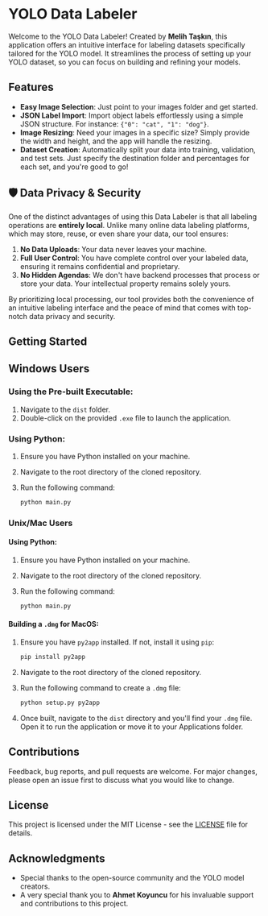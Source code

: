 # YOLO Data Labeler

Welcome to the YOLO Data Labeler! Created by **Melih Taşkın**, this application offers an intuitive interface for labeling datasets specifically tailored for the YOLO model. It streamlines the process of setting up your YOLO dataset, so you can focus on building and refining your models.

## Features

- **Easy Image Selection**: Just point to your images folder and get started.
- **JSON Label Import**: Import object labels effortlessly using a simple JSON structure. For instance: `{"0": "cat", "1": "dog"}`.
- **Image Resizing**: Need your images in a specific size? Simply provide the width and height, and the app will handle the resizing.
- **Dataset Creation**: Automatically split your data into training, validation, and test sets. Just specify the destination folder and percentages for each set, and you're good to go!

## 🛡️ Data Privacy & Security

One of the distinct advantages of using this Data Labeler is that all labeling operations are **entirely local**. Unlike many online data labeling platforms, which may store, reuse, or even share your data, our tool ensures:

1. **No Data Uploads**: Your data never leaves your machine.
2. **Full User Control**: You have complete control over your labeled data, ensuring it remains confidential and proprietary.
3. **No Hidden Agendas**: We don't have backend processes that process or store your data. Your intellectual property remains solely yours.

By prioritizing local processing, our tool provides both the convenience of an intuitive labeling interface and the peace of mind that comes with top-notch data privacy and security.

## Getting Started

## Windows Users

### Using the Pre-built Executable:
1. Navigate to the `dist` folder.
2. Double-click on the provided `.exe` file to launch the application.

### Using Python:
1. Ensure you have Python installed on your machine.
2. Navigate to the root directory of the cloned repository.
3. Run the following command:
   
   ```bash
   python main.py

### Unix/Mac Users

#### Using Python:
1. Ensure you have Python installed on your machine.
2. Navigate to the root directory of the cloned repository.
3. Run the following command:
   
    ```bash
    python main.py

#### Building a `.dmg` for MacOS:

1. Ensure you have `py2app` installed. If not, install it using `pip`:
   
    ```bash
    pip install py2app
3. Navigate to the root directory of the cloned repository.
4. Run the following command to create a `.dmg` file:

    ```bash
    python setup.py py2app
6. Once built, navigate to the `dist` directory and you'll find your `.dmg` file. Open it to run the application or move it to your Applications folder.

## Contributions

Feedback, bug reports, and pull requests are welcome. For major changes, please open an issue first to discuss what you would like to change.

## License

This project is licensed under the MIT License - see the [LICENSE](LICENSE) file for details.

## Acknowledgments

- Special thanks to the open-source community and the YOLO model creators.
- A very special thank you to **Ahmet Koyuncu** for his invaluable support and contributions to this project.
